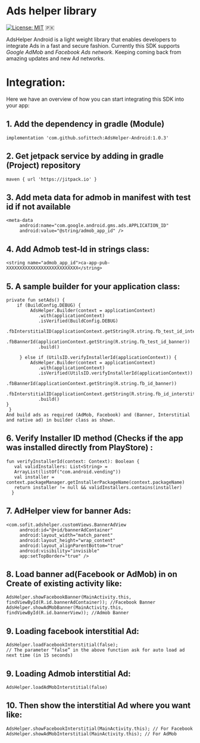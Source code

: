 # Ads helper library

[![License: MIT](https://img.shields.io/badge/License-MIT-yellow.svg)](https://opensource.org/licenses/MIT) 🇵🇰

AdsHelper Android is a light weight library that enables developers to integrate Ads in a fast and secure fashion. 
Currently this SDK supports *Google AdMob* and *Facebook Ads network*. Keeping coming back from amazing updates and new Ad networks.

# Integration:
Here we have an overview of how you can start integrating this SDK into your app:

## 1.  Add the dependency in gradle (Module)   
    implementation 'com.github.sofittech:AdsHelper-Android:1.0.3'


## 2.  Get jetpack service by adding in gradle (Project)  repository
    maven { url 'https://jitpack.io' }

## 3.  Add meta data for admob in manifest with test id if not available 
    <meta-data
         android:name="com.google.android.gms.ads.APPLICATION_ID"
         android:value="@string/admob_app_id" />
         
## 4.  Add Admob test-Id in strings class: 
    <string name="admob_app_id">ca-app-pub-XXXXXXXXXXXXXXXXXXXXXXXXXXX</string>

## 5.  A sample builder for your application class:

   	private fun setAds() {
        if (BuildConfig.DEBUG) {
             AdsHelper.Builder(context = applicationContext)
                .with(applicationContext)
                .isVerified(BuildConfig.DEBUG)
                .fbInterstitialID(applicationContext.getString(R.string.fb_test_id_interstitial))
                .fbBannerId(applicationContext.getString(R.string.fb_test_id_banner))
                .build()

         } else if (UtilsID.verifyInstallerId(applicationContext)) {
             AdsHelper.Builder(context = applicationContext)
                .with(applicationContext)
                .isVerified(UtilsID.verifyInstallerId(applicationContext))
                .fbBannerId(applicationContext.getString(R.string.fb_id_banner))
                .fbInterstitialID(applicationContext.getString(R.string.fb_id_interstitial))
                .build()
    }
     }
    And build ads as required (AdMob, Facebook) and (Banner, Interstitial and native ad) in builder class as shown.


## 6.  Verify Installer ID method (Checks if the app was installed directly from PlayStore) :

    fun verifyInstallerId(context: Context): Boolean {
       val validInstallers: List<String> =
       ArrayList(listOf("com.android.vending"))
       val installer = context.packageManager.getInstallerPackageName(context.packageName)
       return installer != null && validInstallers.contains(installer)
      }
      

## 7.  AdHelper view for banner Ads:
    <com.sofit.adshelper.customViews.BannerAdView
         android:id="@+id/bannerAdContainer"
         android:layout_width="match_parent"
         android:layout_height="wrap_content"
         android:layout_alignParentBottom="true"
         android:visibility="invisible"
         app:setTopBorder="true" />


## 8.  Load banner ad(Facebook or AdMob) in on Create of existing activity like:
    AdsHelper.showFacebookBanner(MainActivity.this, findViewById(R.id.bannerAdContainer)); //Facebook Banner
    AdsHelper.showAdMobBanner(MainActivity.this, findViewById(R.id.bannerView)); //Admob Banner


## 9.	Loading facebook interstitial Ad:
    AdsHelper.loadFacebookInterstitial(false);
    // The parameter “false” in the above function ask for auto load ad next time (in 15 seconds)
    
## 9.	Loading Admob interstitial Ad:
    AdsHelper.loadAdMobInterstitial(false)

## 10. Then show the interstitial Ad where you want like:
    AdsHelper.showFacebookInterstitial(MainActivity.this); // For Facebook
    AdsHelper.showAdMobInterstitial(MainActivity.this); // For AdMob





                   


